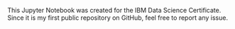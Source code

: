 This Jupyter Notebook was created for the IBM Data Science Certificate.
Since it is my first public repository on GitHub, feel free to report any issue.
